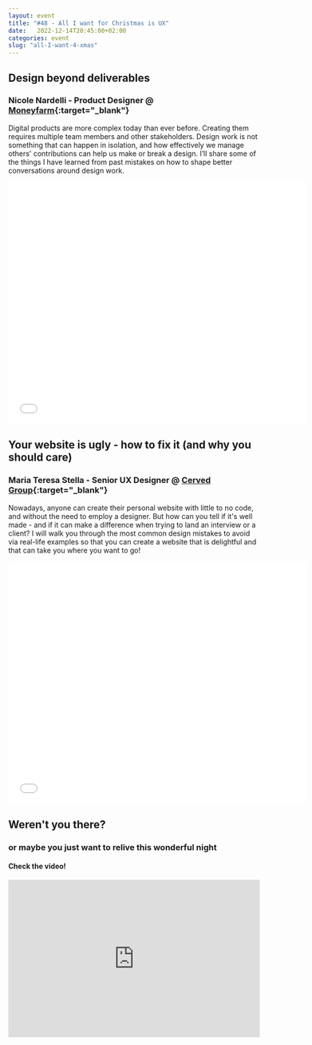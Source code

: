 ```yaml
---
layout: event
title: "#48 - All I want for Christmas is UX"
date:   2022-12-14T20:45:00+02:00
categories: event
slug: "all-I-want-4-xmas"
---
```


## Design beyond deliverables

### Nicole Nardelli - Product Designer @ [Moneyfarm](//www.moneyfarm.com){:target="_blank"}

Digital products are more complex today than ever before. Creating them requires multiple team members and other stakeholders. Design work is not something that can happen in isolation, and how effectively we manage others' contributions can help us make or break a design. I’ll share some of the things I have learned from past mistakes on how to shape better conversations around design work.

<iframe src="//www.slideshare.net/slideshow/embed_code/key/grpWs2kFxQ3jRh" width="595" height="485" frameborder="0" marginwidth="0" marginheight="0" scrolling="no" allowfullscreen> </iframe>


## Your website is ugly - how to fix it (and why you should care)

### Maria Teresa Stella - Senior UX Designer @ [Cerved Group](//www.cerved.com){:target="_blank"}

Nowadays, anyone can create their personal website with little to no code, and without the need to employ a designer. But how can you tell if it's well made - and if it can make a difference when trying to land an interview or a client? I will walk you through the most common design mistakes to avoid via real-life examples so that you can create a website that is delightful and that can take you where you want to go!

<iframe src="//www.slideshare.net/slideshow/embed_code/key/rzy5nekXNbEic2" width="595" height="485" frameborder="0" marginwidth="0" marginheight="0" scrolling="no" allowfullscreen> </iframe>


## Weren't you there?

### or maybe you just want to relive this wonderful night

<section class="fb-links">

#### Check the video!

<iframe width="100%" height="315" src="https://www.youtube.com/embed/yGcQBFOXqWA" frameborder="0" allow="accelerometer; autoplay; clipboard-write; encrypted-media; gyroscope; picture-in-picture" allowfullscreen></iframe>

</section>
